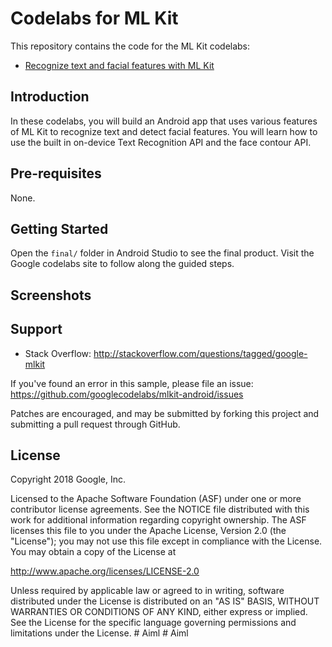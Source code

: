 Codelabs for ML Kit
============

This repository contains the code for the ML Kit codelabs:
* [Recognize text and facial features with ML Kit](https://g.co/codelabs/mlkit-android)

Introduction
------------
In these codelabs, you will build an Android app that uses various features
of ML Kit to recognize text and detect facial features. You will learn how to use the built in on-device Text Recognition API and the face contour API.

Pre-requisites
--------------
None.

Getting Started
---------------
Open the `final/` folder in Android Studio to see the final product.
Visit the Google codelabs site to follow along the guided steps.

Screenshots
-----------

Support
-------

- Stack Overflow: http://stackoverflow.com/questions/tagged/google-mlkit

If you've found an error in this sample, please file an issue:
https://github.com/googlecodelabs/mlkit-android/issues

Patches are encouraged, and may be submitted by forking this project and
submitting a pull request through GitHub.

License
-------

Copyright 2018 Google, Inc.

Licensed to the Apache Software Foundation (ASF) under one or more contributor
license agreements.  See the NOTICE file distributed with this work for
additional information regarding copyright ownership.  The ASF licenses this
file to you under the Apache License, Version 2.0 (the "License"); you may not
use this file except in compliance with the License.  You may obtain a copy of
the License at

  http://www.apache.org/licenses/LICENSE-2.0

Unless required by applicable law or agreed to in writing, software
distributed under the License is distributed on an "AS IS" BASIS, WITHOUT
WARRANTIES OR CONDITIONS OF ANY KIND, either express or implied.  See the
License for the specific language governing permissions and limitations under
the License.
#   A i m l  
 #   A i m l  
 